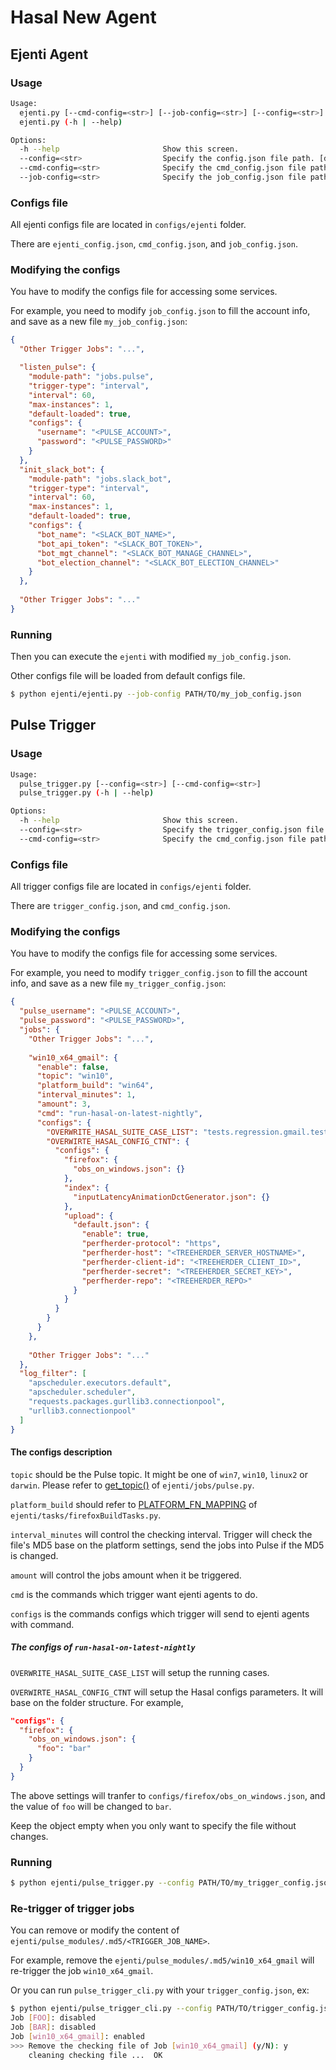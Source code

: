 # Hasal New Agent

## Ejenti Agent

### Usage

```bash
Usage:
  ejenti.py [--cmd-config=<str>] [--job-config=<str>] [--config=<str>]
  ejenti.py (-h | --help)

Options:
  -h --help                       Show this screen.
  --config=<str>                  Specify the config.json file path. [default: configs/ejenti/ejenti_config.json]
  --cmd-config=<str>              Specify the cmd_config.json file path. [default: configs/ejenti/cmd_config.json]
  --job-config=<str>              Specify the job_config.json file path. [default: configs/ejenti/job_config.json]
```

### Configs file

All ejenti configs file are located in `configs/ejenti` folder.

There are `ejenti_config.json`, `cmd_config.json`, and `job_config.json`.

### Modifying the configs

You have to modify the configs file for accessing some services.

For example, you need to modify `job_config.json` to fill the account info, and save as a new file `my_job_config.json`:

```json
{
  "Other Trigger Jobs": "...",

  "listen_pulse": {
    "module-path": "jobs.pulse",
    "trigger-type": "interval",
    "interval": 60,
    "max-instances": 1,
    "default-loaded": true,
    "configs": {
      "username": "<PULSE_ACCOUNT>",
      "password": "<PULSE_PASSWORD>"
    }
  },
  "init_slack_bot": {
    "module-path": "jobs.slack_bot",
    "trigger-type": "interval",
    "interval": 60,
    "max-instances": 1,
    "default-loaded": true,
    "configs": {
      "bot_name": "<SLACK_BOT_NAME>",
      "bot_api_token": "<SLACK_BOT_TOKEN>",
      "bot_mgt_channel": "<SLACK_BOT_MANAGE_CHANNEL>",
      "bot_election_channel": "<SLACK_BOT_ELECTION_CHANNEL>"
    }
  },
  
  "Other Trigger Jobs": "..."
}
```

### Running

Then you can execute the `ejenti` with modified `my_job_config.json`.

Other configs file will be loaded from default configs file.

```bash
$ python ejenti/ejenti.py --job-config PATH/TO/my_job_config.json
```

## Pulse Trigger

### Usage

```bash
Usage:
  pulse_trigger.py [--config=<str>] [--cmd-config=<str>]
  pulse_trigger.py (-h | --help)

Options:
  -h --help                       Show this screen.
  --config=<str>                  Specify the trigger_config.json file path. [default: configs/ejenti/trigger_config.json]
  --cmd-config=<str>              Specify the cmd_config.json file path. [default: configs/ejenti/cmd_config.json]
```

### Configs file

All trigger configs file are located in `configs/ejenti` folder.

There are `trigger_config.json`, and `cmd_config.json`.


### Modifying the configs

You have to modify the configs file for accessing some services.

For example, you need to modify `trigger_config.json` to fill the account info, and save as a new file `my_trigger_config.json`:

```json
{
  "pulse_username": "<PULSE_ACCOUNT>",
  "pulse_password": "<PULSE_PASSWORD>",
  "jobs": {
    "Other Trigger Jobs": "...",
    
    "win10_x64_gmail": {
      "enable": false,
      "topic": "win10",
      "platform_build": "win64",
      "interval_minutes": 1,
      "amount": 3,
      "cmd": "run-hasal-on-latest-nightly",
      "configs": {
        "OVERWRITE_HASAL_SUITE_CASE_LIST": "tests.regression.gmail.test_firefox_gmail_ail_compose_new_mail_via_keyboard,tests.regression.gmail.test_chrome_gmail_ail_compose_new_mail_via_keyboard,tests.regression.gmail.test_firefox_gmail_ail_open_mail,tests.regression.gmail.test_chrome_gmail_ail_open_mail,tests.regression.gmail.test_firefox_gmail_ail_reply_mail,tests.regression.gmail.test_chrome_gmail_ail_reply_mail,tests.regression.gmail.test_firefox_gmail_ail_type_in_reply_field,tests.regression.gmail.test_chrome_gmail_ail_type_in_reply_field",
        "OVERWIRTE_HASAL_CONFIG_CTNT": {
          "configs": {
            "firefox": {
              "obs_on_windows.json": {}
            },
            "index": {
              "inputLatencyAnimationDctGenerator.json": {}
            },
            "upload": {
              "default.json": {
                "enable": true,
                "perfherder-protocol": "https",
                "perfherder-host": "<TREEHERDER_SERVER_HOSTNAME>",
                "perfherder-client-id": "<TREEHERDER_CLIENT_ID>",
                "perfherder-secret": "<TREEHERDER_SECRET_KEY>",
                "perfherder-repo": "<TREEHERDER_REPO>"
              }
            }
          }
        }
      }
    },
    
    "Other Trigger Jobs": "..." 
  },
  "log_filter": [
    "apscheduler.executors.default",
    "apscheduler.scheduler",
    "requests.packages.gurllib3.connectionpool",
    "urllib3.connectionpool"
  ]
}
```

#### The configs description

`topic` should be the Pulse topic. It might be one of `win7`, `win10`, `linux2` or `darwin`.
Please refer to [get_topic()](https://github.com/Mozilla-TWQA/Hasal/blob/master/ejenti/jobs/pulse.py#L36-L54) of `ejenti/jobs/pulse.py`.

`platform_build` should refer to [PLATFORM_FN_MAPPING](https://github.com/Mozilla-TWQA/Hasal/blob/dev/ejenti/tasks/firefoxBuildTasks.py#L18-L22) of `ejenti/tasks/firefoxBuildTasks.py`.

`interval_minutes` will control the checking interval. Trigger will check the file's MD5 base on the platform settings, send the jobs into Pulse if the MD5 is changed.

`amount` will control the jobs amount when it be triggered.

`cmd` is the commands which trigger want ejenti agents to do.

`configs` is the commands configs which trigger will send to ejenti agents with command.

##### The configs of `run-hasal-on-latest-nightly`

`OVERWRITE_HASAL_SUITE_CASE_LIST` will setup the running cases.

`OVERWIRTE_HASAL_CONFIG_CTNT` will setup the Hasal configs parameters. It will base on the folder structure.
For example, 

```json
"configs": {
  "firefox": {
    "obs_on_windows.json": {
      "foo": "bar"
    }
  }
}

```

The above settings will tranfer to `configs/firefox/obs_on_windows.json`, and the value of `foo` will be changed to `bar`.

Keep the object empty when you only want to specify the file without changes.

### Running
```bash
$ python ejenti/pulse_trigger.py --config PATH/TO/my_trigger_config.json
```

### Re-trigger of trigger jobs

You can remove or modify the content of `ejenti/pulse_modules/.md5/<TRIGGER_JOB_NAME>`.

For example, remove the `ejenti/pulse_modules/.md5/win10_x64_gmail` will re-trigger the job `win10_x64_gmail`.

Or you can run `pulse_trigger_cli.py` with your `trigger_config.json`, ex:

```bash
$ python ejenti/pulse_trigger_cli.py --config PATH/TO/trigger_config.json --remove
Job [FOO]: disabled
Job [BAR]: disabled
Job [win10_x64_gmail]: enabled
>>> Remove the checking file of Job [win10_x64_gmail] (y/N): y
    cleaning checking file ...  OK
```
